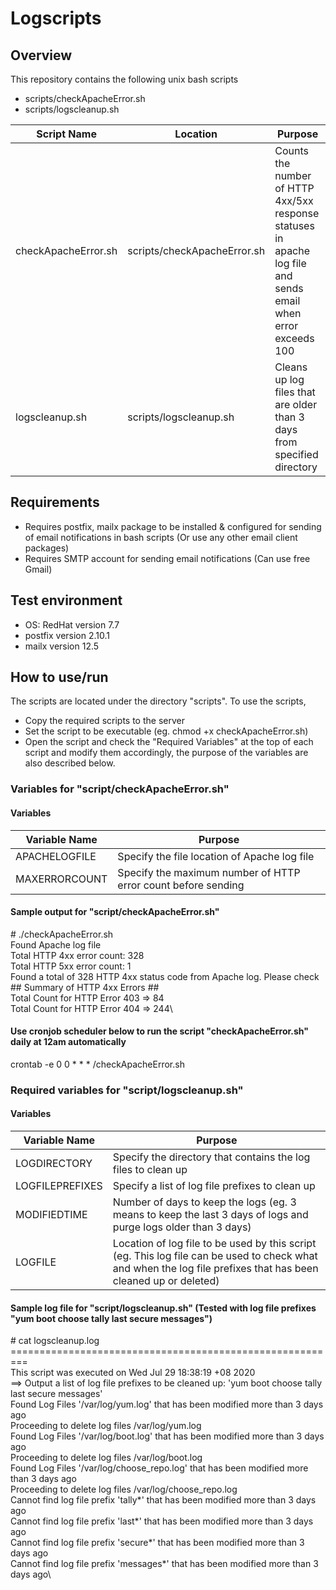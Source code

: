 # Logscripts 

## Overview
This repository contains the following unix bash scripts
* scripts/checkApacheError.sh
* scripts/logscleanup.sh


Script Name         | Location                      | Purpose
--------------------|-------------------------------|-------------------
checkApacheError.sh | scripts/checkApacheError.sh   | Counts the number of HTTP 4xx/5xx response statuses in apache log file and sends email when error exceeds 100
logscleanup.sh      | scripts/logscleanup.sh        | Cleans up log files that are older than 3 days from specified directory


## Requirements
* Requires postfix, mailx package to be installed & configured for sending of email notifications in bash scripts (Or use any other email client packages)
* Requires SMTP account for sending email notifications (Can use free Gmail)

## Test environment
* OS: RedHat version 7.7
* postfix version 2.10.1
* mailx version 12.5

## How to use/run
The scripts are located under the directory "scripts". To use the scripts, 
* Copy the required scripts to the server
* Set the script to be executable (eg. chmod +x checkApacheError.sh)
* Open the script and check the "Required Variables" at the top of each script and modify them accordingly, the purpose of the variables are also described below.


### Variables for "script/checkApacheError.sh"
#### Variables
Variable Name   | Purpose            
----------------|--------------------------
APACHELOGFILE   | Specify the file location of Apache log file
MAXERRORCOUNT   | Specify the maximum number of HTTP error count before sending     

#### Sample output for "script/checkApacheError.sh"
\# ./checkApacheError.sh\
Found Apache log file\
Total HTTP 4xx error count: 328\
Total HTTP 5xx error count: 1\
Found a total of 328 HTTP 4xx status code from Apache log. Please check\
\## Summary of HTTP 4xx Errors ##\
Total Count for HTTP Error 403 => 84\
Total Count for HTTP Error 404 => 244\

#### Use cronjob scheduler below to run the script "checkApacheError.sh" daily at 12am automatically
crontab -e
0 0 * * * /checkApacheError.sh

### Required variables for "script/logscleanup.sh"
#### Variables
Variable Name   | Purpose            
----------------|--------------------------
LOGDIRECTORY    | Specify the directory that contains the log files to clean up
LOGFILEPREFIXES | Specify a list of log file prefixes to clean up 
MODIFIEDTIME    | Number of days to keep the logs (eg. 3 means to keep the last 3 days of logs and purge logs older than 3 days)
LOGFILE         | Location of log file to be used by this script (eg. This log file can be used to check what and when the log file prefixes that has been cleaned up or deleted)

#### Sample log file for "script/logscleanup.sh" (Tested with log file prefixes "yum boot choose tally last secure messages")
\# cat logscleanup.log\
\=========================================================\
This script was executed on Wed Jul 29 18:38:19 +08 2020\
==> Output a list of log file prefixes to be cleaned up: 'yum boot choose tally last secure messages'\
Found Log Files '/var/log/yum.log' that has been modified more than 3 days ago\
Proceeding to delete log files /var/log/yum.log\
Found Log Files '/var/log/boot.log' that has been modified more than 3 days ago\
Proceeding to delete log files /var/log/boot.log\
Found Log Files '/var/log/choose_repo.log' that has been modified more than 3 days ago\
Proceeding to delete log files /var/log/choose_repo.log\
Cannot find log file prefix 'tally*' that has been modified more than 3 days ago\
Cannot find log file prefix 'last*' that has been modified more than 3 days ago\
Cannot find log file prefix 'secure*' that has been modified more than 3 days ago\
Cannot find log file prefix 'messages*' that has been modified more than 3 days ago\